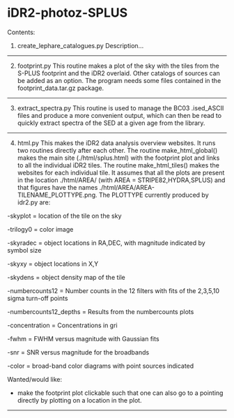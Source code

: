 # iDR2-photoz-SPLUS
Contents:

1. create_lephare_catalogues.py
Description...
---
2. footprint.py
This routine makes a plot of the sky with the tiles from the S-PLUS footprint and the iDR2 overlaid. Other catalogs of sources can be added as an option. The program needs some files contained in the footprint_data.tar.gz package.
---
3. extract_spectra.py
This routine is used to manage the BC03 .ised_ASCII files and produce a more convenient output, which can then be read to quickly extract spectra of the SED at a given age from the library. 
---
4. html.py
This makes the iDR2 data analysis overview websites. It runs two routines directly after each other. The routine make_html_global() makes the main site (./html/splus.html) with the footprint plot and links to all the individual iDR2 tiles. The routine make_html_tiles() makes the websites for each individual tile. It assumes that all the plots are present in the location ./html/AREA/ (with AREA = STRIPE82,HYDRA,SPLUS) and that figures have the names ./html/AREA/AREA-TILENAME_PLOTTYPE.png. The PLOTTYPE currently produced by idr2.py are:
  
-skyplot = location of the tile on the sky

-trilogy0 = color image

-skyradec = object locations in RA,DEC, with magnitude indicated by symbol size

-skyxy = object locations in X,Y

-skydens = object density map of the tile

-numbercounts12 = Number counts in the 12 filters with fits of the 2,3,5,10 sigma turn-off points

-numbercounts12_depths = Results from the numbercounts plots

-concentration = Concentrations in gri

-fwhm = FWHM versus magnitude with Gaussian fits 

-snr = SNR versus magnitude for the broadbands

-color = broad-band color diagrams with point sources indicated

Wanted/would like:
- make the footprint plot clickable such that one can also go to a pointing directly by plotting on a location in the plot.
---

